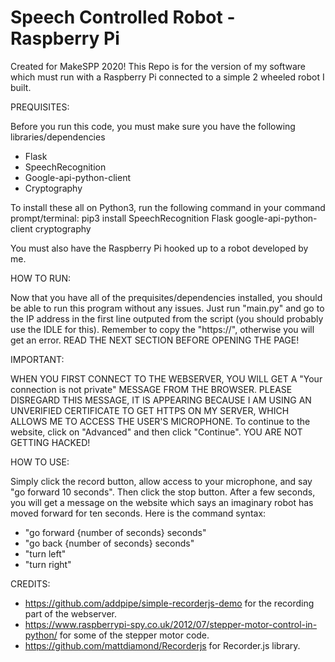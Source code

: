 # Speech Controlled Robot - Raspberry Pi
Created for MakeSPP 2020!
This Repo is for the version of my software which must run with a Raspberry Pi connected to a simple 2 wheeled robot I built.

PREQUISITES:

Before you run this code, you must make sure you have the following libraries/dependencies
- Flask
- SpeechRecognition
- Google-api-python-client
- Cryptography

To install these all on Python3, run the following command in your command prompt/terminal:
pip3 install SpeechRecognition Flask google-api-python-client cryptography

You must also have the Raspberry Pi hooked up to a robot developed by me.

HOW TO RUN:

Now that you have all of the prequisites/dependencies installed, you should be able to run this program without any issues. Just run "main.py" and go to the IP address in the first line outputed from the script (you should probably use the IDLE for this). Remember to copy the "https://", otherwise you will get an error. READ THE NEXT SECTION BEFORE OPENING THE PAGE!

IMPORTANT: 

WHEN YOU FIRST CONNECT TO THE WEBSERVER, YOU WILL GET A "Your connection is not private" MESSAGE FROM THE BROWSER. PLEASE DISREGARD THIS MESSAGE, IT IS APPEARING BECAUSE I AM USING AN UNVERIFIED CERTIFICATE TO GET HTTPS ON MY SERVER, WHICH ALLOWS ME TO ACCESS THE USER'S MICROPHONE. To continue to the website, click on "Advanced" and then click "Continue". YOU ARE NOT GETTING HACKED!

HOW TO USE:

Simply click the record button, allow access to your microphone, and say "go forward 10 seconds". Then click the stop button. After a few seconds, you will get a message on the website which says an imaginary robot has moved forward for ten seconds. Here is the command syntax:
- "go forward {number of seconds} seconds"
- "go back {number of seconds} seconds"
- "turn left"
- "turn right"

CREDITS:

- https://github.com/addpipe/simple-recorderjs-demo for the recording part of the webserver.
- https://www.raspberrypi-spy.co.uk/2012/07/stepper-motor-control-in-python/ for some of the stepper motor code.
- https://github.com/mattdiamond/Recorderjs for Recorder.js library.

